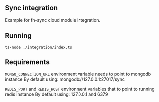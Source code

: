 ## Sync integration

Example for fh-sync cloud module integration.

## Running

    ts-node ./integration/index.ts

## Requirements

`MONGO_CONNECTION_URL` environment variable needs to point to mongodb instance
By default using: mongodb://127.0.0.1:27017/sync

`REDIS_PORT` and `REDIS_HOST` environment variables that to point to running redis instance
By default using: 127.0.0.1 and 6379



